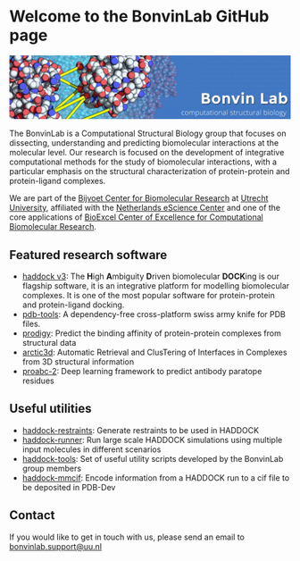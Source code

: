 # Welcome to the BonvinLab GitHub page

![bonvinlab-banner](banner.png)

The BonvinLab is a Computational Structural Biology group that focuses on dissecting, understanding and predicting biomolecular interactions at the molecular level. Our research is focused on the development of integrative computational methods for the study of biomolecular interactions, with a particular emphasis on the structural characterization of protein-protein and protein-ligand complexes.

We are part of the [Bijvoet Center for Biomolecular Research](https://www.uu.nl/en/research/bijvoet-centre-for-biomolecular-research) at [Utrecht University](https://www.uu.nl/),  affiliated with the [Netherlands eScience Center](https://www.esciencecenter.nl/) and one of the core applications of [BioExcel Center of Excellence for Computational Biomolecular Research](https://bioexcel.eu/).

## Featured research software

- [haddock v3](https://github.com/haddocking/haddock3): The  **H**igh **A**mbiguity **D**riven biomolecular **DOCK**ing is our flagship software, it is an integrative platform for modelling biomolecular complexes. It is one of the most popular software for protein-protein and protein-ligand docking.
- [pdb-tools](https://github.com/haddocking/pdb-tools): A dependency-free cross-platform swiss army knife for PDB files.
- [prodigy](https://github.com/haddocking/prodigy): Predict the binding affinity of protein-protein complexes from structural data
- [arctic3d](https://github.com/haddocking/arctic3d): Automatic Retrieval and ClusTering of Interfaces in Complexes from 3D structural information
- [proabc-2](https://github.com/haddocking/proABC-2): Deep learning framework to predict antibody paratope residues

## Useful utilities

- [haddock-restraints](https://github.com/haddocking/haddock-restraints): Generate restraints to be used in HADDOCK
- [haddock-runner](https://github.com/haddocking/haddock-runner): Run large scale HADDOCK simulations using multiple input molecules in different scenarios
- [haddock-tools](https://github.com/haddocking/haddock-tools): Set of useful utility scripts developed by the BonvinLab group members
- [haddock-mmcif](https://github.com/haddocking/haddock-mmcif): Encode information from a HADDOCK run to a cif file to be deposited in PDB-Dev

## Contact

If you would like to get in touch with us, please send an email to <bonvinlab.support@uu.nl>
